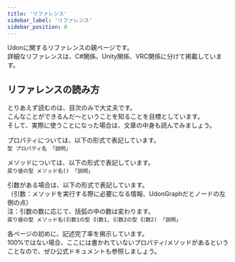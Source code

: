 ```yaml
---
title: 'リファレンス'
sidebar_label: 'リファレンス'
sidebar_position: 0
---
```


Udonに関するリファレンスの親ページです。  
詳細なリファレンスは、C#関係、Unity関係、VRC関係に分けて掲載しています。

## リファレンスの読み方

とりあえず読むのは、目次のみで大丈夫です。  
こんなことができるんだ～ということを知ることを目標としています。  
そして、実際に使うことになった場合は、文章の中身も読んでみましょう。

プロパティについては、以下の形式で表記しています。  
`型 プロパティ名 「説明」`  

メソッドについては、以下の形式で表記しています。  
`戻り値の型 メソッド名() 「説明」`  

引数がある場合は、以下の形式で表記しています。  
（引数：メソッドを実行する際に必要になる情報、UdonGraphだとノードの左側の点）  
注：引数の数に応じて、括弧の中の数は変わります。  
`戻り値の型 メソッド名(引数1の型 引数1, 引数2の型 引数2) 「説明」`  

各ページの初めに、記述完了率を掲示しています。  
100%ではない場合、ここには書かれていないプロパティ/メソッドがあるということなので、ぜひ公式ドキュメントも参照しましょう。
